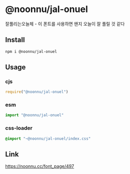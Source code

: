 # @noonnu/jal-onuel
잘풀리는오늘체 - 이 폰트를 사용하면 왠지 오늘이 잘 풀릴 것 같다

## Install
```sh
npm i @noonnu/jal-onuel
```
## Usage
### cjs
```js
require("@noonnu/jal-onuel")
```
### esm
```js
import "@noonnu/jal-onuel"
```
### css-loader
```css
@import "~@noonnu/jal-onuel/index.css"
```

## Link
https://noonnu.cc/font_page/497